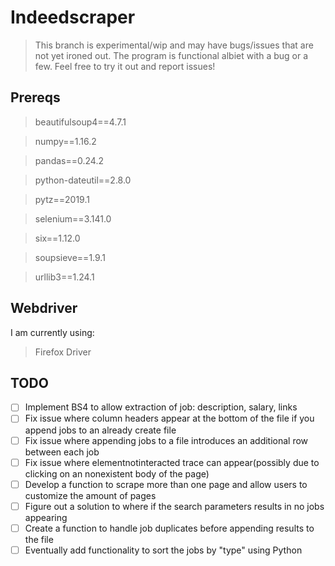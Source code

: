 # Indeedscraper
> This branch is experimental/wip and may have bugs/issues that are not yet ironed out.  The program is functional albiet with a bug or a few.  Feel free to try it out and report issues!
## Prereqs
>beautifulsoup4==4.7.1

>numpy==1.16.2

>pandas==0.24.2

>python-dateutil==2.8.0

>pytz==2019.1

>selenium==3.141.0

>six==1.12.0

>soupsieve==1.9.1

>urllib3==1.24.1

## Webdriver
I am currently using:
> Firefox Driver

## TODO
- [ ] Implement BS4 to allow extraction of job: description, salary, links
- [ ] Fix issue where column headers appear at the bottom of the file if you append jobs to an already create file
- [ ] Fix issue where appending jobs to a file introduces an additional row between each job
- [ ] Fix issue where elementnotinteracted trace can appear(possibly due to clicking on an nonexistent body of the page)
- [ ] Develop a function to scrape more than one page and allow users to customize the amount of pages
- [ ] Figure out a solution to where if the search parameters results in no jobs appearing
- [ ] Create a function to handle job duplicates before appending results to the file
- [ ] Eventually add functionality to sort the jobs by "type" using Python
